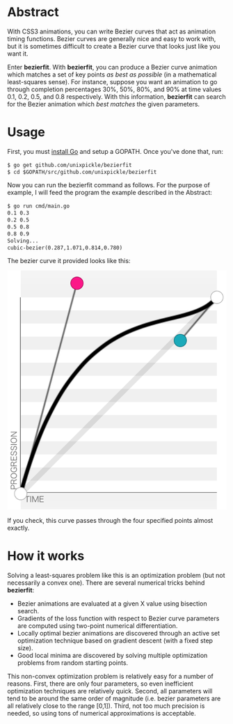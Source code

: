 # Abstract

With CSS3 animations, you can write Bezier curves that act as animation timing functions. Bezier curves are generally nice and easy to work with, but it is sometimes difficult to create a Bezier curve that looks just like you want it.

Enter **bezierfit**. With **bezierfit**, you can produce a Bezier curve animation which matches a set of key points *as best as possible* (in a mathematical least-squares sense). For instance, suppose you want an animation to go through completion percentages 30%, 50%, 80%, and 90% at time values 0.1, 0.2, 0.5, and 0.8 respectively. With this information, **bezierfit** can search for the Bezier animation which *best matches* the given parameters.

# Usage

First, you must [install Go](https://golang.org/doc/install) and setup a GOPATH. Once you've done that, run:

```
$ go get github.com/unixpickle/bezierfit
$ cd $GOPATH/src/github.com/unixpickle/bezierfit
```

Now you can run the bezierfit command as follows. For the purpose of example, I will feed the program the example described in the Abstract:

```
$ go run cmd/main.go
0.1 0.3
0.2 0.5
0.5 0.8
0.8 0.9
Solving...
cubic-bezier(0.287,1.071,0.814,0.780)
```

The bezier curve it provided looks like this:

![Demo Bezier curve](demo_success.png)

If you check, this curve passes through the four specified points almost exactly.

# How it works

Solving a least-squares problem like this is an optimization problem (but not necessarily a convex one). There are several numerical tricks behind **bezierfit**:

 * Bezier animations are evaluated at a given X value using bisection search.
 * Gradients of the loss function with respect to Bezier curve parameters are computed using two-point numerical differentiation.
 * Locally optimal bezier animations are discovered through an active set optimization technique based on gradient descent (with a fixed step size).
 * Good local minima are discovered by solving multiple optimization problems from random starting points.

This non-convex optimization problem is relatively easy for a number of reasons. First, there are only four parameters, so even inefficient optimization techniques are relatively quick. Second, all parameters will tend to be around the same order of magnitude (i.e. bezier parameters are all relatively close to the range [0,1]). Third, not too much precision is needed, so using tons of numerical approximations is acceptable.
